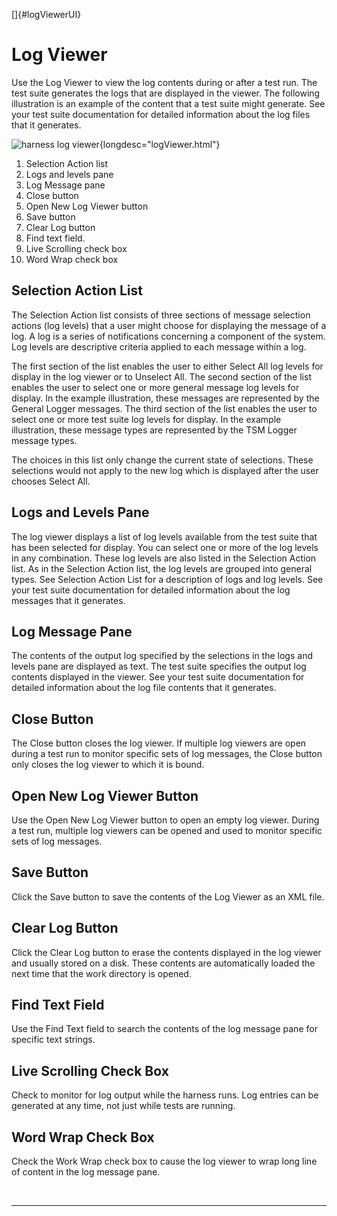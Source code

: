 
[]{#logViewerUI}

# Log Viewer

Use the Log Viewer to view the log contents during or after a test run. The test suite generates the
logs that are displayed in the viewer. The following illustration is an example of the content that
a test suite might generate. See your test suite documentation for detailed information about the
log files that it generates.

![harness log viewer](../../images/JT4logViewer_populated.gif){longdesc="logViewer.html"}

1.  Selection Action list
2.  Logs and levels pane
3.  Log Message pane
4.  Close button
5.  Open New Log Viewer button
6.  Save button
7.  Clear Log button
8.  Find text field.
9.  Live Scrolling check box
10. Word Wrap check box

## Selection Action List

The Selection Action list consists of three sections of message selection actions (log levels) that
a user might choose for displaying the message of a log. A log is a series of notifications
concerning a component of the system. Log levels are descriptive criteria applied to each message
within a log.

The first section of the list enables the user to either Select All log levels for display in the
log viewer or to Unselect All. The second section of the list enables the user to select one or more
general message log levels for display. In the example illustration, these messages are represented
by the General Logger messages. The third section of the list enables the user to select one or more
test suite log levels for display. In the example illustration, these message types are represented
by the TSM Logger message types.

The choices in this list only change the current state of selections. These selections would not
apply to the new log which is displayed after the user chooses Select All.

## Logs and Levels Pane

The log viewer displays a list of log levels available from the test suite that has been selected
for display. You can select one or more of the log levels in any combination. These log levels are
also listed in the Selection Action list. As in the Selection Action list, the log levels are
grouped into general types. See Selection Action List for a description of logs and log levels. See
your test suite documentation for detailed information about the log messages that it generates.

## Log Message Pane

The contents of the output log specified by the selections in the logs and levels pane are displayed
as text. The test suite specifies the output log contents displayed in the viewer. See your test
suite documentation for detailed information about the log file contents that it generates.

## Close Button

The Close button closes the log viewer. If multiple log viewers are open during a test run to
monitor specific sets of log messages, the Close button only closes the log viewer to which it is
bound.

## Open New Log Viewer Button

Use the Open New Log Viewer button to open an empty log viewer. During a test run, multiple log
viewers can be opened and used to monitor specific sets of log messages.

## Save Button

Click the Save button to save the contents of the Log Viewer as an XML file.

## Clear Log Button

Click the Clear Log button to erase the contents displayed in the log viewer and usually stored on a
disk. These contents are automatically loaded the next time that the work directory is opened.

## Find Text Field

Use the Find Text field to search the contents of the log message pane for specific text strings.

## Live Scrolling Check Box

Check to monitor for log output while the harness runs. Log entries can be generated at any time,
not just while tests are running.

## Word Wrap Check Box

Check the Work Wrap check box to cause the log viewer to wrap long line of content in the log
message pane.

 

----------------------------------------------------------------------------------------------------


